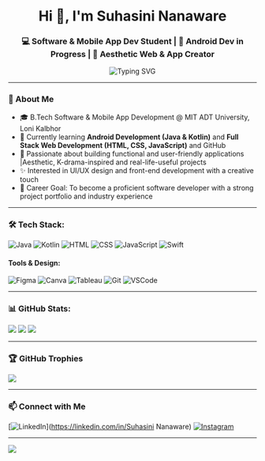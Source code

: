 <h1 align="center">Hi 👋, I'm Suhasini Nanaware</h1>
<h3 align="center">💻 Software & Mobile App Dev Student | 📱 Android Dev in Progress | 🎨 Aesthetic Web & App Creator</h3>

<p align="center">
  <img src="https://readme-typing-svg.demolab.com?font=Fira+Code&pause=1000&center=true&width=435&lines=Aspiring+Android+Developer;Creative+Web+Designer;K-Drama+Inspired+Tech+Projects;Building+My+Dream+One+Line+of+Code+at+a+Time!" alt="Typing SVG" />
</p>

---

### 💫 About Me
- 🎓 B.Tech Software & Mobile App Development @ MIT ADT University, Loni Kalbhor
- 🌱 Currently learning **Android Development (Java & Kotlin)** and **Full Stack Web Development (HTML, CSS, JavaScript)** and GitHub
- 🎨 Passionate about building functional and user-friendly applications |Aesthetic, K-drama-inspired and real-life-useful projects
- ✨ Interested in UI/UX design and front-end development with a creative touch
- 📌 Career Goal: To become a proficient software developer with a strong project portfolio and industry experience
---

### 🛠️ Tech Stack:
![Java](https://img.shields.io/badge/Java-%23ED8B00.svg?style=for-the-badge&logo=java&logoColor=white)
![Kotlin](https://img.shields.io/badge/Kotlin-%230095D5.svg?style=for-the-badge&logo=kotlin&logoColor=white)
![HTML](https://img.shields.io/badge/HTML5-%23E34F26.svg?style=for-the-badge&logo=html5&logoColor=white)
![CSS](https://img.shields.io/badge/CSS3-%231572B6.svg?style=for-the-badge&logo=css3&logoColor=white)
![JavaScript](https://img.shields.io/badge/JavaScript-%23323330.svg?style=for-the-badge&logo=javascript&logoColor=%23F7DF1E)
![Swift](https://img.shields.io/badge/Swift-%23FA7343.svg?style=for-the-badge&logo=swift&logoColor=white)

#### Tools & Design:
![Figma](https://img.shields.io/badge/Figma-%23F24E1E.svg?style=for-the-badge&logo=figma&logoColor=white)
![Canva](https://img.shields.io/badge/Canva-%2300C4CC.svg?style=for-the-badge&logo=canva&logoColor=white)
![Tableau](https://img.shields.io/badge/Tableau-%23E97627.svg?style=for-the-badge&logo=Tableau&logoColor=white)
![Git](https://img.shields.io/badge/Git-%23F05032.svg?style=for-the-badge&logo=git&logoColor=white)
![VSCode](https://img.shields.io/badge/VS%20Code-007ACC?style=for-the-badge&logo=visual-studio-code&logoColor=white)

---

### 📊 GitHub Stats:
![](https://github-readme-stats.vercel.app/api?username=SuhasiniNanaware&theme=radical&hide_border=false&show_icons=true)
![](https://github-readme-streak-stats.herokuapp.com/?user=SuhasiniNanaware&theme=radical&hide_border=false)
![](https://github-readme-stats.vercel.app/api/top-langs/?username=SuhasiniNanaware&theme=radical&hide_border=false&layout=compact)

---

### 🏆 GitHub Trophies
![](https://github-profile-trophy.vercel.app/?username=SuhasiniNanaware&theme=radical&no-frame=false&no-bg=false&margin-w=4)

---

### 📫 Connect with Me
[![LinkedIn](https://img.shields.io/badge/LinkedIn-blue?style=for-the-badge&logo=linkedin&logoColor=white)](https://linkedin.com/in/Suhasini Nanaware)
[![Instagram](https://img.shields.io/badge/Instagram-ff69b4?style=for-the-badge&logo=instagram&logoColor=white)](https://instagram.com/1904_suhani)

---

[![](https://visitcount.itsvg.in/api?id=SuhasiniNanaware&icon=0&color=0)](https://visitcount.itsvg.in)

<!-- Proudly created with love and inspiration ✨ -->
